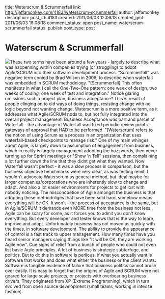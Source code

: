 title: Waterscrum & Scrummerfall
link: http://jaffamonkey.com/4183/waterscrum-scrummerfall
author: jaffamonkey
description: 
post_id: 4183
created: 2011/06/03 12:06:18
created_gmt: 2011/06/03 16:06:18
comment_status: open
post_name: waterscrum-scrummerfall
status: publish
post_type: post

# Waterscrum & Scrummerfall

![](http://blog.jaffamonkey.com/files/2011/06/agile-manifesto1-125x125.gif)These two terms have been around a few years - largely to describe what was happenning within companies trying (or struggling) to adopt Agile/SCRUM into their software development process. "Scrummerfall" was negative term conied by Brad Wilson in 2006, to describe when waterfall was embedded in SCRUM methodology. "[Scrummerfall] This often manifests in what I call the One-Two-One pattern: one week of design, two weeks of coding, one week of test and integration." Notice glaring omissions such a project plan, business acceptance? This is result of people clinging on to old ways of doing things, resisting change with no logic beyond not wanting change. Waterscrum is a more positive term, as it addresses what Agile/SCRUM nods to, but not fully integrated into the overall project management. Business Acceptance was part and parcel of Waterfall - the advantage of Waterfall was fixed periodic review points - gateways of approval that HAD to be performed. "[Waterscrum] refers to the notion of using Scrum as a process in an organization that uses waterfall-based checkpoints to manage risk." One of my main whinges about Agile, is largely down to assumption of engagement from business, which in reality is largely management adopting the buzzwords, then never turning up for Sprint meetings or "Show 'n Tell" sessions, then complaining a lot further down the line that they didnt get what they wanted. Now Waterfall wasn't perfect - it was a slow process in comparison, but the business objective benchmarks were very clear, as was testing remit. I wouldn't advocate Waterscrum as general method, but ideal maybe for larger companies/corporations who are inherently slow to change and adapt. And also a lot easier environments for projects to get lost with nobody noticing. The misconcpetion of Agile amongst the business is that adopting these methodoliges that have been sold hard, somehow means everything will be OK. It won't - the process of acceptance is the same, but in Agile/SCRUM it demands even MORE time from the business not less. Agile can be scary for some, as it forces you to admit you don't know everything. But every developer and tester knows that is the way to learn, improve and adapt. Unfortunately business has not moved as quickly with the times, in software development. The ability to provide the appearance of control is a fast track to upper management. How many times have you heard senior managers saying things like "It will be OK, they are working Agile now". Cue sighs of relief from a bunch of people who could not even list basic Agile principles. A lot of business is strategic subterfuge, and politics. But to do this in software is perilous, if what you actually want is software that works and does what either the business or the client wants. Software is tangible evidence of failure that business politics cannot brush over easily. It is easy to forget that the origins of Agile and SCRUM were not geared for large scale projects, or projects with overbearing business drivers. They originated from XP (Extreme Programming), which in turn evolved from open source development (small teams, working in intense fashion).